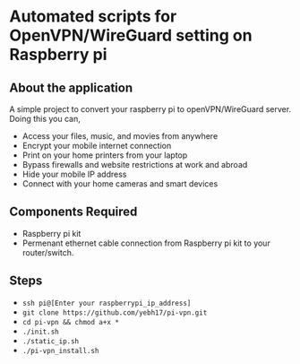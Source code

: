 # Automated scripts for OpenVPN/WireGuard setting on Raspberry pi

## About the application

A simple project to convert your raspberry pi to openVPN/WireGuard server. Doing this you can,

- Access your files, music, and movies from anywhere
- Encrypt your mobile internet connection
- Print on your home printers from your laptop
- Bypass firewalls and website restrictions at work and abroad
- Hide your mobile IP address
- Connect with your home cameras and smart devices

## Components Required

-	Raspberry pi kit 
-	Permenant ethernet cable connection from Raspberry pi kit to your router/switch.

## Steps

- `ssh pi@[Enter your raspberrypi_ip_address]`
- `git clone https://github.com/yebh17/pi-vpn.git`
- `cd pi-vpn && chmod a+x *`
- `./init.sh`
- `./static_ip.sh`
- `./pi-vpn_install.sh`